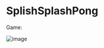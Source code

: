 # SplishSplashPong

Game:

![image](https://github.com/user-attachments/assets/96186e13-a054-422e-9aab-9815021f92cf)
